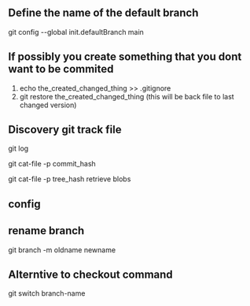## Define the name of the default branch
git config --global init.defaultBranch main

## If possibly you create something that you dont want to be commited
1. echo the_created_changed_thing >> .gitignore
2. git restore the_created_changed_thing (this will be back file to last changed version)

## Discovery git track file
git log
<catch commit>

git cat-file -p commit_hash

git cat-file -p tree_hash
retrieve blobs

## config



## rename branch
git branch -m oldname newname

## Alterntive to checkout command
git switch branch-name
